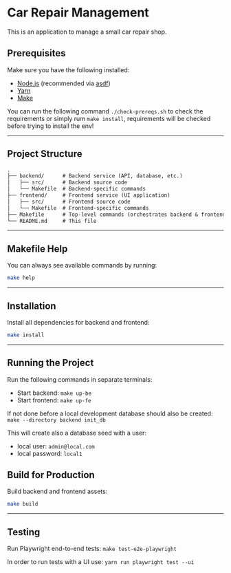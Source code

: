 # Car Repair Management

This is an application to manage a small car repair shop.

## Prerequisites

Make sure you have the following installed:

- [Node.js](https://nodejs.org/) (recommended via [asdf](https://asdf-vm.com))
- [Yarn](https://yarnpkg.com/)
- [Make](https://www.gnu.org/software/make/)

You can run the following command `./check-prereqs.sh` to check the requirements or simply rum `make install`, requirements will be checked before trying to install the env!

---

## Project Structure

```txt
.
├── backend/      # Backend service (API, database, etc.)
│   ├── src/      # Backend source code
│   └── Makefile  # Backend-specific commands
├── frontend/     # Frontend service (UI application)
│   ├── src/      # Frontend source code
│   └── Makefile  # Frontend-specific commands
├── Makefile      # Top-level commands (orchestrates backend & frontend)
└── README.md     # This file
```

---

## Makefile Help

You can always see available commands by running:

```bash
make help
```

---

## Installation

Install all dependencies for backend and frontend:

```bash
make install
```

---

## Running the Project

Run the following commands in separate terminals:

- Start backend: `make up-be`
- Start frontend: `make up-fe`

If not done before a local development database should also be created:
`make --directory backend init_db`

This will create also a database seed with a user:

- local user: `admin@local.com`
- local password: `local1`

## Build for Production

Build backend and frontend assets:

```bash
make build
```

---

## Testing

Run Playwright end-to-end tests: `make test-e2e-playwright`

In order to run tests with a UI use: `yarn run playwright test --ui`
